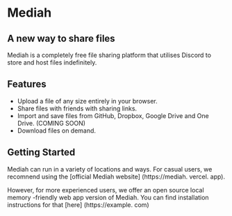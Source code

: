 # Mediah
## A new way to share files

Mediah is a completely free file sharing platform that utilises Discord to store and host files indefinitely.

## Features

- Upload a file of any size entirely in your browser.
- Share files with friends with sharing links.
- Import and save files from GitHub, Dropbox, Google Drive and One Drive. (COMING SOON)
- Download files on demand.

## Getting Started

Mediah can run in a variety of locations and ways. For casual users, we recomnend using the [official Mediah website] (https://mediah. vercel. app). 

However, for more experienced users, we offer an open source local memory -friendly web app version of Mediah. You can find installation instructions for that [here] (https://example. com)
